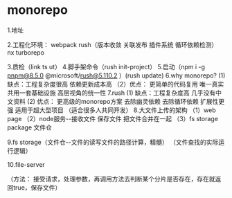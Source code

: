 # monorepo


1.地址

2.工程化环境：
webpack
rush（版本收敛 关联发布 插件系统 循环依赖检测）
nx
turborepo

3.质检（link ts ut）
4.脚手架命令（rush init-project）
5.启动（npm i -g pnpm@8.5.0 @microsoft/rush@5.110.2 ）(rush update)
6.why monorepo? 
 (1)缺点：工程复杂度很高 依赖更新成本高
（2）优点： 更简单的代码复用 唯一真实 共用一套基础设施 高层视角的统一性
7.rush
 (1) 缺点：工程复杂度高  几乎没有中文资料
 (2) 优点： 更高级的monorepo方案 去除幽灵依赖  去除循环依赖  扩展性更强  适用于超大型项目 （适合很多人共同开发）
 8.大文件上传的架构
 （1）web page
 （2）node服务--接收文件 保存文件  把文件合并在一起
 （3）fs storage package 文件仓
 
 9.fs storage（文件仓--文件的读写文件的路径计算，精髓）
 （文件查找的实际运行逻辑）

 10.file-server
 
  （方法： 接受请求，处理参数，再调用方法去判断某个分片是否存在，存在就返回true，保存文件）






